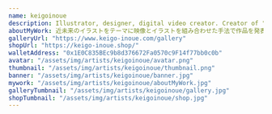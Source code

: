 ```yaml
---
name: keigoinoue
description: Illustrator, designer, digital video creator. Creator of "Future Signage Art". Collaborations: Kizuna Ai, Eve, Ado, and more
aboutMyWork: 近未来のイラストをテーマに映像とイラストを組み合わせた手法で作品を発表し、アパレル展開等も行っています。
galleryUrl: "https://www.keigo-inoue.com/gallery"
shopUrl: "https://keigo-inoue.shop/"
walletAddress: "0x1E0C835BEc9b8d376672Fa0570c9F14f77bb0c0b"
avatar: "/assets/img/artists/keigoinoue/avatar.png"
thumbnail: "/assets/img/artists/keigoinoue/thumbnail.png"
banner: "/assets/img/artists/keigoinoue/banner.jpg"
mywork: "/assets/img/artists/keigoinoue/aboutMyWork.jpg"
galleryTumbnail: "/assets/img/artists/keigoinoue/gallery.jpg"
shopTumbnail: "/assets/img/artists/keigoinoue/shop.jpg"
---
```

